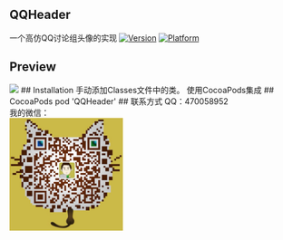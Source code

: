 ## QQHeader
一个高仿QQ讨论组头像的实现
[![Version](https://img.shields.io/cocoapods/v/QQHeader.svg?style=flat)](http://cocoapods.org/pods/QQHeader)
[![Platform](https://img.shields.io/cocoapods/p/QQHeader.svg?style=flat)](http://cocoapods.org/pods/QQHeader)
## Preview
<img src="https://raw.githubusercontent.com/itlijunjie/QQHeader/master/ScreenShot.png" width="340px">
## Installation
手动添加Classes文件中的类。
使用CocoaPods集成
## CocoaPods
pod 'QQHeader'
## 联系方式
QQ：470058952</br>
我的微信：</br>
<img src="https://raw.githubusercontent.com/itlijunjie/image/master/微信.png" width="200px">
